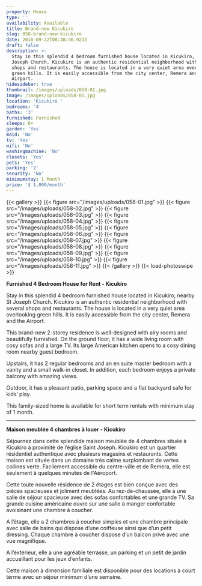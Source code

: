 ```yaml
---
property: House
type: ''
availability: Available
title: Brand-new Kicukiro
slug: 058-brand-new-kicukiro
date: 2018-09-22T08:38:46.923Z
draft: false
description: >-
  Stay in this splendid 4 bedroom furnished house located in Kicukiro, nearby St
  Joseph Church. Kicukiro is an authentic residential neighborhood with several
  shops and restaurants. The house is located in a very quiet area overlooking
  green hills. It is easily accessible from the city center, Remera and the
  Airport.
hidesidebar: true
thumbnail: /images/uploads/058-01.jpg
image: /images/uploads/058-01.jpg
location: 'Kicukiro '
bedrooms: '4'
baths: '3'
furnished: Furnished
sleeps: 6+
garden: 'Yes'
maid: 'No'
tv: 'Yes'
wifi: 'No'
washingmachine: 'No'
closets: 'Yes'
pets: 'Yes'
parking: '2'
security: 'No'
minimumstay: 1 Month
price: '$ 1,000/month'
---
```

{{< gallery >}}
{{< figure src="/images/uploads/058-01.jpg" >}}
{{< figure src="/images/uploads/058-02.jpg" >}}
{{< figure src="/images/uploads/058-03.jpg" >}}
{{< figure src="/images/uploads/058-04.jpg" >}}
{{< figure src="/images/uploads/058-05.jpg" >}}
{{< figure src="/images/uploads/058-06.jpg" >}}
{{< figure src="/images/uploads/058-07.jpg" >}}
{{< figure src="/images/uploads/058-08.jpg" >}}
{{< figure src="/images/uploads/058-09.jpg" >}}
{{< figure src="/images/uploads/058-10.jpg" >}}
{{< figure src="/images/uploads/058-11.jpg" >}}
{{< /gallery >}}
{{< load-photoswipe >}}

**Furnished 4 Bedroom House for Rent - Kicukiro**

Stay in this splendid 4 bedroom furnished house located in Kicukiro, nearby St Joseph Church. Kicukiro is an authentic residential neighborhood with several shops and restaurants. The house is located in a very quiet area overlooking green hills. It is easily accessible from the city center, Remera and the Airport. 

This brand-new 2-storey residence is well-designed with airy rooms and beautifully furnished. On the ground floor, it has a wide living room with cosy sofas and a large TV. Its large American kitchen opens to a cosy dining room nearby guest bedroom.

Upstairs, it has 2 regular bedrooms and an en suite master bedroom with a vanity and a small walk-in closet. In addition, each bedroom enjoys a private balcony with amazing views.

Outdoor, it has a pleasant patio, parking space and a flat backyard safe for kids’ play.  

This family-sized home is available for short term rentals with minimum stay of 1 month.                           

- - -

**Maison meublée 4 chambres à louer - Kicukiro**

Séjournez dans cette splendide maison meublée de 4 chambres située à Kicukiro à proximité de l’église Saint Joseph. Kicukiro est un quartier résidentiel authentique avec plusieurs magasins et restaurants. Cette maison est située dans un domaine très calme surplombant de vertes collines verte. Facilement accessible du centre-ville et de Remera, elle est seulement à quelques minutes de l'Aéroport.

Cette toute nouvelle résidence de 2 étages est bien conçue avec des pièces spacieuses et joliment meublées. Au rez-de-chaussée, elle a une salle de séjour spacieuse avec des sofas confortables et une grande TV. Sa grande cuisine américaine ouvre sur une salle à manger confortable avoisinant une chambre à coucher. 

A l’étage, elle a 2 chambres à coucher simples et une chambre principale avec salle de bains qui dispose d’une coiffeuse ainsi que d’un petit dressing. Chaque chambre à coucher dispose d’un balcon privé avec une vue magnifique.

A l’extérieur, elle a une agréable terrasse, un parking et un petit de jardin accueillant pour les jeux d’enfants.

Cette maison à dimension familiale est disponible pour des locations à court terme avec un séjour minimum d’une semaine.

